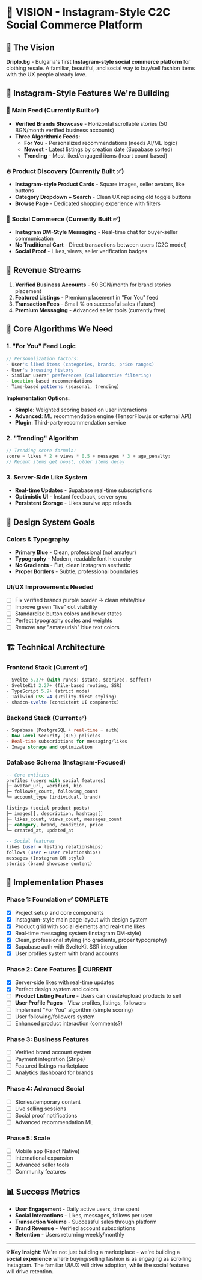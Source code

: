 # 🎯 VISION - Instagram-Style C2C Social Commerce Platform

## 🌟 The Vision

**Driplo.bg** - Bulgaria's first **Instagram-style social commerce platform** for clothing resale. A familiar, beautiful, and social way to buy/sell fashion items with the UX people already love.

## 🎨 Instagram-Style Features We're Building

### 📱 **Main Feed** (Currently Built ✅)

- **Verified Brands Showcase** - Horizontal scrollable stories (50 BGN/month verified business accounts)
- **Three Algorithmic Feeds:**
  - **For You** - Personalized recommendations (needs AI/ML logic)
  - **Newest** - Latest listings by creation date (Supabase sorted)
  - **Trending** - Most liked/engaged items (heart count based)

### 🔥 **Product Discovery** (Currently Built ✅)

- **Instagram-style Product Cards** - Square images, seller avatars, like buttons
- **Category Dropdown + Search** - Clean UX replacing old toggle buttons
- **Browse Page** - Dedicated shopping experience with filters

### 💬 **Social Commerce** (Currently Built ✅)

- **Instagram DM-Style Messaging** - Real-time chat for buyer-seller communication
- **No Traditional Cart** - Direct transactions between users (C2C model)
- **Social Proof** - Likes, views, seller verification badges

## 🎯 **Revenue Streams**

1. **Verified Business Accounts** - 50 BGN/month for brand stories placement
2. **Featured Listings** - Premium placement in "For You" feed
3. **Transaction Fees** - Small % on successful sales (future)
4. **Premium Messaging** - Advanced seller tools (currently free)

## 🧠 **Core Algorithms We Need**

### 1. **"For You" Feed Logic**

```typescript
// Personalization factors:
- User's liked items (categories, brands, price ranges)
- User's browsing history
- Similar users' preferences (collaborative filtering)
- Location-based recommendations
- Time-based patterns (seasonal, trending)
```

**Implementation Options:**

- **Simple**: Weighted scoring based on user interactions
- **Advanced**: ML recommendation engine (TensorFlow.js or external API)
- **Plugin**: Third-party recommendation service

### 2. **"Trending" Algorithm**

```typescript
// Trending score formula:
score = likes * 2 + views * 0.5 + messages * 3 + age_penalty;
// Recent items get boost, older items decay
```

### 3. **Server-Side Like System**

- **Real-time Updates** - Supabase real-time subscriptions
- **Optimistic UI** - Instant feedback, server sync
- **Persistent Storage** - Likes survive app reloads

## 🎨 **Design System Goals**

### Colors & Typography

- **Primary Blue** - Clean, professional (not amateur)
- **Typography** - Modern, readable font hierarchy
- **No Gradients** - Flat, clean Instagram aesthetic
- **Proper Borders** - Subtle, professional boundaries

### UI/UX Improvements Needed

- [ ] Fix verified brands purple border → clean white/blue
- [ ] Improve green "live" dot visibility
- [ ] Standardize button colors and hover states
- [ ] Perfect typography scales and weights
- [ ] Remove any "amateurish" blue text colors

## 🏗️ **Technical Architecture**

### Frontend Stack (Current ✅)

```typescript
- Svelte 5.37+ (with runes: $state, $derived, $effect)
- SvelteKit 2.27+ (file-based routing, SSR)
- TypeScript 5.9+ (strict mode)
- Tailwind CSS v4 (utility-first styling)
- shadcn-svelte (consistent UI components)
```

### Backend Stack (Current ✅)

```sql
- Supabase (PostgreSQL + real-time + auth)
- Row Level Security (RLS) policies
- Real-time subscriptions for messaging/likes
- Image storage and optimization
```

### Database Schema (Instagram-Focused)

```sql
-- Core entities
profiles (users with social features)
├─ avatar_url, verified, bio
├─ follower_count, following_count
└─ account_type (individual, brand)

listings (social product posts)
├─ images[], description, hashtags[]
├─ likes_count, views_count, messages_count
├─ category, brand, condition, price
└─ created_at, updated_at

-- Social features
likes (user ↔ listing relationships)
follows (user ↔ user relationships)
messages (Instagram DM style)
stories (brand showcase content)
```

## 🚀 **Implementation Phases**

### Phase 1: Foundation ✅ **COMPLETE**

- [x] Project setup and core components
- [x] Instagram-style main page layout with design system
- [x] Product grid with social elements and real-time likes
- [x] Real-time messaging system (Instagram DM-style)
- [x] Clean, professional styling (no gradients, proper typography)
- [x] Supabase auth with SvelteKit SSR integration
- [x] User profiles system with brand accounts

### Phase 2: Core Features 🔄 **CURRENT**

- [x] Server-side likes with real-time updates
- [x] Perfect design system and colors
- [ ] **Product Listing Feature** - Users can create/upload products to sell
- [ ] **User Profile Pages** - View profiles, listings, followers
- [ ] Implement "For You" algorithm (simple scoring)
- [ ] User following/followers system
- [ ] Enhanced product interaction (comments?)

### Phase 3: Business Features

- [ ] Verified brand account system
- [ ] Payment integration (Stripe)
- [ ] Featured listings marketplace
- [ ] Analytics dashboard for brands

### Phase 4: Advanced Social

- [ ] Stories/temporary content
- [ ] Live selling sessions
- [ ] Social proof notifications
- [ ] Advanced recommendation ML

### Phase 5: Scale

- [ ] Mobile app (React Native)
- [ ] International expansion
- [ ] Advanced seller tools
- [ ] Community features

## 📊 **Success Metrics**

- **User Engagement** - Daily active users, time spent
- **Social Interactions** - Likes, messages, follows per user
- **Transaction Volume** - Successful sales through platform
- **Brand Revenue** - Verified account subscriptions
- **Retention** - Users returning weekly/monthly

---

**💡 Key Insight**: We're not just building a marketplace - we're building a **social experience** where buying/selling fashion is as engaging as scrolling Instagram. The familiar UI/UX will drive adoption, while the social features will drive retention.
